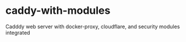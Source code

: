 # caddy-with-modules
Cadddy web server with docker-proxy, cloudflare, and security modules integrated

